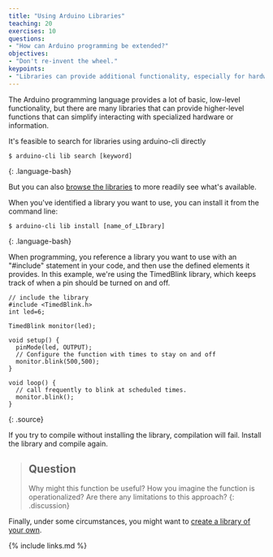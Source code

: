 ```yaml
---
title: "Using Arduino Libraries"
teaching: 20
exercises: 10
questions:
- "How can Arduino programming be extended?"
objectives:
- "Don't re-invent the wheel."
keypoints:
- "Libraries can provide additional functionality, especially for hardware, but also for functionality."
---
```


The Arduino programming language provides a lot of basic, low-level functionality, but there are many libraries that can provide higher-level functions that can simplify interacting with specialized hardware or information.

It's feasible to search for libraries using arduino-cli directly

~~~
$ arduino-cli lib search [keyword]
~~~
{: .language-bash}

But you can also [browse the libraries](https://www.arduinolibraries.info/) to more readily see what's available.

When you've identified a library you want to use, you can install it from the command line:

~~~
$ arduino-cli lib install [name_of_LIbrary]
~~~
{: .language-bash}

When programming, you reference a library you want to use with an "#include" statement in your code, and then use the defined elements it provides. In this example, we're using the TimedBlink library, which keeps track of when a pin should be turned on and off.

~~~
// include the library
#include <TimedBlink.h>
int led=6;

TimedBlink monitor(led);

void setup() {
  pinMode(led, OUTPUT);
  // Configure the function with times to stay on and off
  monitor.blink(500,500);
}

void loop() {
  // call frequently to blink at scheduled times.
  monitor.blink();
}
~~~
{: .source}

If you try to compile without installing the library, compilation will fail. Install the library and compile again.

> ## Question
> Why might this function be useful? How you imagine the function is operationalized? Are there any limitations to this approach?
{: .discussion}

Finally, under some circumstances, you might want to [create a library of your own](https://www.arduino.cc/en/Hacking/LibraryTutorial).

{% include links.md %}
